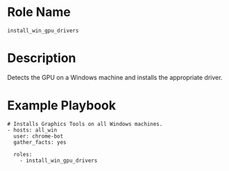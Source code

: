 # Role Name

`install_win_gpu_drivers`

# Description

Detects the GPU on a Windows machine and installs the appropriate driver.

# Example Playbook

```
# Installs Graphics Tools on all Windows machines.
- hosts: all_win
  user: chrome-bot
  gather_facts: yes

  roles:
    - install_win_gpu_drivers
```
